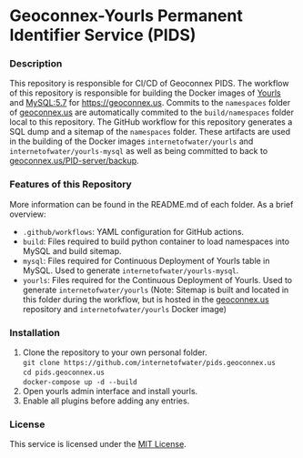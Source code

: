 # Geoconnex-Yourls Permanent Identifier Service (PIDS)

### Description
This repository is responsible for CI/CD of Geoconnex PIDS. The workflow of this repository is responsible for building the Docker images of [Yourls](https://hub.docker.com/_/yourls) and [MySQL:5.7](https://hub.docker.com/_/mysql) for https://geoconnex.us. Commits to the `namespaces` folder of [geoconnex.us](https://github.com/internetofwater/geoconnex.us) are automatically commited to the `build/namespaces` folder local to this repository. The GitHub workflow for this repository generates a SQL dump and a sitemap of the `namespaces` folder. These artifacts are used in the building of the Docker images `internetofwater/yourls` and `internetofwater/yourls-mysql` as well as being committed to back to [geoconnex.us/PID-server/backup](https://github.com/internetofwater/geoconnex.us/tree/master/PID-server).

### Features of this Repository
More information can be found in the README.md of each folder. As a brief overview:
- `.github/workflows`: YAML configuration for GitHub actions.
- `build`: Files required to build python container to load namespaces into MySQL and build sitemap.
- `mysql`: Files required for Continuous Deployment of Yourls table in MySQL. Used to generate `internetofwater/yourls-mysql`.
- `yourls`: Files required for the Continuous Deployment of Yourls. Used to generate `internetofwater/yourls` (Note: Sitemap is built and located in this folder during the workflow, but is hosted in the [geoconnex.us](https://github.com/internetofwater/geoconnex.us) repository and `internetofwater/yourls` Docker image)

### Installation

1. Clone the repository to your own personal folder. <br>
   `git clone https://github.com/internetofwater/pids.geoconnex.us`<br>
   `cd pids.geoconnex.us`<br>
   `docker-compose up -d --build`
2. Open yourls admin interface and install yourls.
3. Enable all plugins before adding any entries. 

### License
This service is licensed under the [MIT License](LICENSE).
